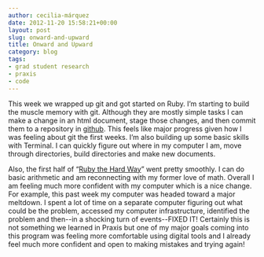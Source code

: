 ```yaml
---
author: cecilia-márquez
date: 2012-11-20 15:58:21+00:00
layout: post
slug: onward-and-upward
title: Onward and Upward
category: blog
tags:
- grad student research
- praxis
- code
---
```


This week we wrapped up git and got started on Ruby. I’m starting to build the muscle memory with git. Although they are mostly simple tasks I can make a change in an html document, stage those changes, and then commit them to a repository in [github](http://github.com/). This feels like major progress given how I was feeling about git the first weeks. I’m also building up some basic skills with Terminal. I can quickly figure out where in my computer I am, move through directories, build directories and make new documents.

Also, the first half of “[Ruby the Hard Way](http://ruby.learncodethehardway.org/book/)” went pretty smoothly. I can do basic arithmetic and am reconnecting with my former love of math. Overall I am feeling much more confident with my computer which is a nice change. For example, this past week my computer was headed toward a major meltdown. I spent a lot of time on a separate computer figuring out what could be the problem, accessed my computer infrastructure, identified the problem and then--in a shocking turn of events--FIXED IT! Certainly this is not something we learned in Praxis but one of my major goals coming into this program was feeling more comfortable using digital tools and I already feel much more confident and open to making mistakes and trying again!
